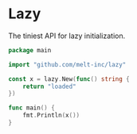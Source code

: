 # Lazy

The tiniest API for lazy initialization.

```go
package main

import "github.com/melt-inc/lazy"

const x = lazy.New(func() string {
    return "loaded"
})

func main() {
    fmt.Println(x())
}
```
